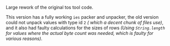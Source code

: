 Large rework of the original tos tool code.

This version has a fully working `ies` packer and unpacker, the old version could not unpack values with type id `2` *(
which a decent chunk of files use)*, and it also had faulty calculations for the sizes of rows *(Using `String.length`
for values where the actual byte count was needed, which is faulty for various reasons)*.